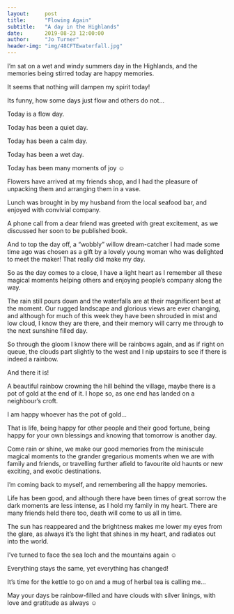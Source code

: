 ```yaml
---
layout:     post
title:      "Flowing Again"
subtitle:   "A day in the Highlands"
date:       2019-08-23 12:00:00
author:     "Jo Turner"
header-img: "img/48CFTEwaterfall.jpg"
---
```

I’m sat on a wet and windy summers day in the Highlands, and the memories being stirred today are happy memories.

It seems that nothing will dampen my spirit today!

Its funny, how some days just flow and others do not…

Today is a flow day.

Today has been a quiet day.

Today has been a calm day.

Today has been a wet day.

Today has been many moments of joy ☺

Flowers have arrived at my friends shop, and I had the pleasure of unpacking them and arranging them in a vase.

Lunch was brought in by my husband from the local seafood bar, and enjoyed with convivial company.

A phone call from a dear friend was greeted with great excitement, as we discussed her soon to be published book.

And to top the day off, a “wobbly” willow dream-catcher I had made some time ago was chosen as a gift by a lovely young woman who was delighted to meet the maker! That really did make my day.

So as the day comes to a close, I have a light heart as I remember all these magical moments helping others and enjoying people’s company along the way. 

The rain still pours down and the waterfalls are at their magnificent best at the moment. Our rugged landscape and glorious views are ever changing, and although for much of this week they have been shrouded in mist and low cloud, I know they are there, and their memory will carry me through to the next sunshine filled day.

So through the gloom I know there will be rainbows again, and as if right on queue, the clouds part slightly to the west and I nip upstairs to see if there is indeed a rainbow.

And there it is! 

A beautiful rainbow crowning the hill behind the village, maybe there is a pot of gold at the end of it. I hope so, as one end has landed on a neighbour’s croft.

I am happy whoever has the pot of gold…

That is life, being happy for other people and their good fortune, being happy for your own blessings and knowing that tomorrow is another day.

Come rain or shine, we make our good memories from the miniscule magical moments to the grander gregarious moments when we are with family and friends, or travelling further afield to favourite old haunts or new exciting, and exotic destinations. 

I’m coming back to myself, and remembering all the happy memories. 

Life has been good, and although there have been times of great sorrow the dark moments are less intense, as I hold my family in my heart. There are many friends held there too, death will come to us all in time.

The sun has reappeared and the brightness makes me lower my eyes from the glare, as always it’s the light that shines in my heart, and radiates out into the world.

I’ve turned to face the sea loch and the mountains again ☺

Everything stays the same, yet everything has changed!

It’s time for the kettle to go on and a mug of herbal tea is calling me…

May your days be rainbow-filled and have clouds with silver linings, with love and gratitude as always ☺ 

